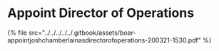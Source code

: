 # Appoint Director of Operations



{% file src="../../../../../.gitbook/assets/boar-appointjoshchamberlainasdirectorofoperations-200321-1530.pdf" %}

